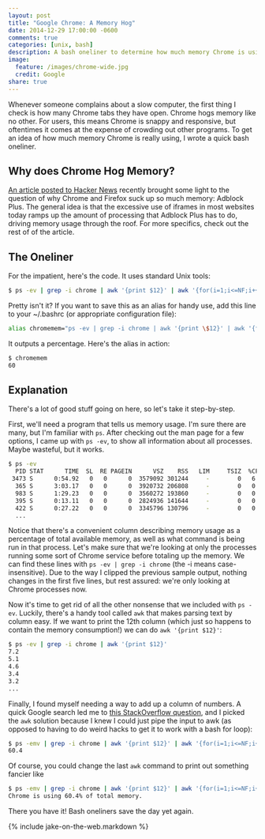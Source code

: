 ```yaml
---
layout: post
title: "Google Chrome: A Memory Hog"
date: 2014-12-29 17:00:00 -0600
comments: true
categories: [unix, bash]
description: A bash oneliner to determine how much memory Chrome is using.
image:
  feature: /images/chrome-wide.jpg
  credit: Google
share: true
---
```


Whenever someone complains about a slow computer, the first thing I check is
how many Chrome tabs they have open. Chrome hogs memory like no other. For
users, this means Chrome is snappy and responsive, but oftentimes it comes at
the expense of crowding out other programs. To get an idea of how much memory
Chrome is really using, I wrote a quick bash oneliner.

<!-- more -->

## Why does Chrome Hog Memory?

[An article posted to Hacker News][iframe-irony] recently brought some light to
the question of why Chrome and Firefox suck up so much memory: Adblock Plus. The
general idea is that the excessive use of iframes in most websites today ramps
up the amount of processing that Adblock Plus has to do, driving memory usage
through the roof. For more specifics, check out the rest of of the article.

## The Oneliner

For the impatient, here's the code. It uses standard Unix tools:

```bash Chrome Memory Usage
$ ps -ev | grep -i chrome | awk '{print $12}' | awk '{for(i=1;i<=NF;i++)s+=$i}END{print s}'
```

Pretty isn't it? If you want to save this as an alias for handy use, add this
line to your ~/.bashrc (or appropriate configuration file):

```bash Add as an alias
alias chromemem="ps -ev | grep -i chrome | awk '{print \$12}' | awk '{for(i=1;i<=NF;i++)s+=\$i}END{print s}'"
```

It outputs a percentage. Here's the alias in action:

```bash Usage
$ chromemem
60
```

## Explanation

There's a lot of good stuff going on here, so let's take it step-by-step.

First, we'll need a program that tells us memory usage. I'm sure there are many,
but I'm familiar with `ps`. After checking out the man page for a few options, I
came up with `ps -ev`, to show all information about all processes. Maybe
wasteful, but it works.

```bash ps -ev
$ ps -ev
  PID STAT      TIME  SL  RE PAGEIN      VSZ    RSS   LIM     TSIZ  %CPU %MEM COMMAND
 3473 S      0:54.92   0   0      0  3579092 301244     -        0   6.7  7.2 /Applications/Google C
  365 S      3:03.17   0   0      0  3920732 206808     -        0   0.3  4.9 /Applications/Google C
  983 S      1:29.23   0   0      0  3560272 193860     -        0   0.1  4.6 /Applications/Google C
  395 S      0:13.11   0   0      0  2824936 141644     -        0   0.0  3.4 /Applications/Google C
  422 S      0:27.22   0   0      0  3345796 130796     -        0   0.0  3.1 /Applications/Google C
  ...
```

Notice that there's a convenient column describing memory usage as a percentage
of total available memory, as well as what command is being run in that
process. Let's make sure that we're looking at only the processes running
some sort of Chrome service before totaling up the memory. We can find these
lines with `ps -ev | grep -i chrome` (the -i means case-insensitive). Due to the
way I clipped the previous sample output, nothing changes in the first five
lines, but rest assured: we're only looking at Chrome processes now.

Now it's time to get rid of all the other nonsense that we included with `ps
-ev`. Luckily, there's a handy tool called `awk` that makes parsing text by
column easy. If we want to print the 12th column (which just so happens to
contain the memory consumption!) we can do `awk '{print $12}'`:

```bash ps -ev | grep -i chrome | awk '{print $12}'
$ ps -ev | grep -i chrome | awk '{print $12}'
7.2
5.1
4.6
3.4
3.2
...
```

Finally, I found myself needing a way to add up a column of numbers. A quick
Google search led me to [this StackOverflow question][sum], and I picked the
`awk` solution because I knew I could just pipe the input to awk (as opposed to
having to do weird hacks to get it to work with a bash for loop):

```bash Final Solution
$ ps -emv | grep -i chrome | awk '{print $12}' | awk '{for(i=1;i<=NF;i++)s+=$i}END{print s}'
60.4
```

Of course, you could change the last `awk` command to print out something
fancier like

```bash Final Solution
$ ps -emv | grep -i chrome | awk '{print $12}' | awk '{for(i=1;i<=NF;i++)s+=$i}END{print "Chrome is using "s"% of total memory."}'
Chrome is using 60.4% of total memory.
```

There you have it! Bash oneliners save the day yet again.

{% include jake-on-the-web.markdown %}

[iframe-irony]: http://mobile.extremetech.com/latest/221392-iframe-irony-adblock-plus-is-probably-the-reason-firefox-and-chrome-are-such-memory-hogs
[sum]: http://stackoverflow.com/questions/2572495/read-from-file-and-add-numbers

